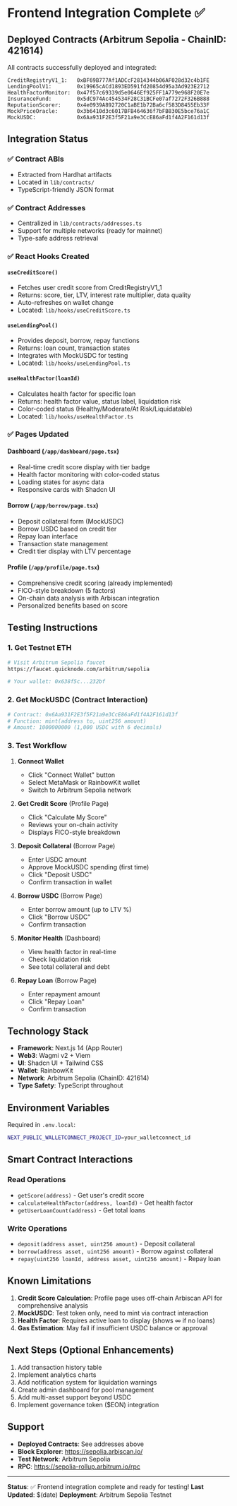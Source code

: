 # Frontend Integration Complete ✅

## Deployed Contracts (Arbitrum Sepolia - ChainID: 421614)

All contracts successfully deployed and integrated:

```
CreditRegistryV1_1:   0xBF69B777Af1ADCcF2814344b06AF028d32c4b1FE
LendingPoolV1:        0x19965cACd1893ED591fd20854d95a3Ad923E2712
HealthFactorMonitor:  0x47f57c69339d5e0646Ef925FF1A779e968F20E7e
InsuranceFund:        0x5dC974Ac454534F28C31BCFe07af7272F326B888
ReputationScorer:     0x4e0939A892720C1aBE1b72Ba6cf583D8455Eb33F
MockPriceOracle:      0x3b6410d3c6017BFB464636f7bFB830E5bce76a1C
MockUSDC:             0x6Aa931F2E3f5F21a9e3CcE86aFd1f4A2F161d13f
```

## Integration Status

### ✅ Contract ABIs
- Extracted from Hardhat artifacts
- Located in `lib/contracts/`
- TypeScript-friendly JSON format

### ✅ Contract Addresses
- Centralized in `lib/contracts/addresses.ts`
- Support for multiple networks (ready for mainnet)
- Type-safe address retrieval

### ✅ React Hooks Created

#### `useCreditScore()`
- Fetches user credit score from CreditRegistryV1_1
- Returns: score, tier, LTV, interest rate multiplier, data quality
- Auto-refreshes on wallet change
- Located: `lib/hooks/useCreditScore.ts`

#### `useLendingPool()`
- Provides deposit, borrow, repay functions
- Returns: loan count, transaction states
- Integrates with MockUSDC for testing
- Located: `lib/hooks/useLendingPool.ts`

#### `useHealthFactor(loanId)`
- Calculates health factor for specific loan
- Returns: health factor value, status label, liquidation risk
- Color-coded status (Healthy/Moderate/At Risk/Liquidatable)
- Located: `lib/hooks/useHealthFactor.ts`

### ✅ Pages Updated

#### Dashboard (`/app/dashboard/page.tsx`)
- Real-time credit score display with tier badge
- Health factor monitoring with color-coded status
- Loading states for async data
- Responsive cards with Shadcn UI

#### Borrow (`/app/borrow/page.tsx`)
- Deposit collateral form (MockUSDC)
- Borrow USDC based on credit tier
- Repay loan interface
- Transaction state management
- Credit tier display with LTV percentage

#### Profile (`/app/profile/page.tsx`)
- Comprehensive credit scoring (already implemented)
- FICO-style breakdown (5 factors)
- On-chain data analysis with Arbiscan integration
- Personalized benefits based on score

## Testing Instructions

### 1. Get Testnet ETH
```bash
# Visit Arbitrum Sepolia faucet
https://faucet.quicknode.com/arbitrum/sepolia

# Your wallet: 0x638f5c...232bf
```

### 2. Get MockUSDC (Contract Interaction)
```bash
# Contract: 0x6Aa931F2E3f5F21a9e3CcE86aFd1f4A2F161d13f
# Function: mint(address to, uint256 amount)
# Amount: 1000000000 (1,000 USDC with 6 decimals)
```

### 3. Test Workflow

1. **Connect Wallet**
   - Click "Connect Wallet" button
   - Select MetaMask or RainbowKit wallet
   - Switch to Arbitrum Sepolia network

2. **Get Credit Score** (Profile Page)
   - Click "Calculate My Score"
   - Reviews your on-chain activity
   - Displays FICO-style breakdown

3. **Deposit Collateral** (Borrow Page)
   - Enter USDC amount
   - Approve MockUSDC spending (first time)
   - Click "Deposit USDC"
   - Confirm transaction in wallet

4. **Borrow USDC** (Borrow Page)
   - Enter borrow amount (up to LTV %)
   - Click "Borrow USDC"
   - Confirm transaction

5. **Monitor Health** (Dashboard)
   - View health factor in real-time
   - Check liquidation risk
   - See total collateral and debt

6. **Repay Loan** (Borrow Page)
   - Enter repayment amount
   - Click "Repay Loan"
   - Confirm transaction

## Technology Stack

- **Framework**: Next.js 14 (App Router)
- **Web3**: Wagmi v2 + Viem
- **UI**: Shadcn UI + Tailwind CSS
- **Wallet**: RainbowKit
- **Network**: Arbitrum Sepolia (ChainID: 421614)
- **Type Safety**: TypeScript throughout

## Environment Variables

Required in `.env.local`:
```bash
NEXT_PUBLIC_WALLETCONNECT_PROJECT_ID=your_walletconnect_id
```

## Smart Contract Interactions

### Read Operations
- `getScore(address)` - Get user's credit score
- `calculateHealthFactor(address, loanId)` - Get health factor
- `getUserLoanCount(address)` - Get total loans

### Write Operations
- `deposit(address asset, uint256 amount)` - Deposit collateral
- `borrow(address asset, uint256 amount)` - Borrow against collateral
- `repay(uint256 loanId, address asset, uint256 amount)` - Repay loan

## Known Limitations

1. **Credit Score Calculation**: Profile page uses off-chain Arbiscan API for comprehensive analysis
2. **MockUSDC**: Test token only, need to mint via contract interaction
3. **Health Factor**: Requires active loan to display (shows ∞ if no loans)
4. **Gas Estimation**: May fail if insufficient USDC balance or approval

## Next Steps (Optional Enhancements)

1. Add transaction history table
2. Implement analytics charts
3. Add notification system for liquidation warnings
4. Create admin dashboard for pool management
5. Add multi-asset support beyond USDC
6. Implement governance token ($EON) integration

## Support

- **Deployed Contracts**: See addresses above
- **Block Explorer**: https://sepolia.arbiscan.io/
- **Test Network**: Arbitrum Sepolia
- **RPC**: https://sepolia-rollup.arbitrum.io/rpc

---

**Status**: ✅ Frontend integration complete and ready for testing!
**Last Updated**: $(date)
**Deployment**: Arbitrum Sepolia Testnet
